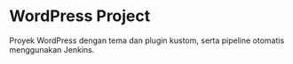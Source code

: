 # WordPress Project

Proyek WordPress dengan tema dan plugin kustom, serta pipeline otomatis menggunakan Jenkins.
